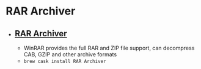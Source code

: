 # RAR Archiver
- [RAR Archiver](https://www.rarlab.com/)
  - 
  - WinRAR provides the full RAR and ZIP file support, can decompress CAB, GZIP and other archive formats
  - `brew cask install RAR Archiver`
